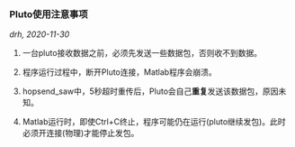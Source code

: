 ### Pluto使用注意事项

_drh, 2020-11-30_

1. 一台pluto接收数据之前，必须先发送一些数据包，否则收不到数据。

2. 程序运行过程中，断开Pluto连接，Matlab程序会崩溃。

3. hopsend_saw中，5秒超时重传后，Pluto会自己**重复**发送该数据包，原因未知。

4. Matlab运行时，即使Ctrl+C终止，程序可能仍在运行(pluto继续发包)。此时必须开连接(物理)才能停止发包。
